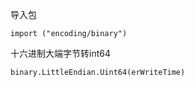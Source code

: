 导入包

```golang
import ("encoding/binary")
```



十六进制大端字节转int64

```golang
binary.LittleEndian.Uint64(erWriteTime)
```

